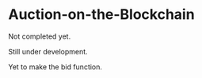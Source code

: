 # Auction-on-the-Blockchain
Not completed yet.

Still under development. 

Yet to make the bid function.
